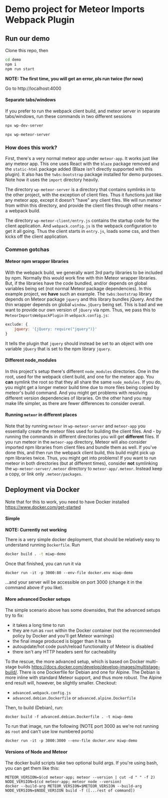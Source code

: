# Demo project for Meteor Imports Webpack Plugin

## Run our demo
Clone this repo, then

```sh
cd demo
npm i
npm run start
```

**NOTE: The first time, you will get an error, pls run twice (for now)**

Go to http://localhost:4000

#### Separate tabs/windows
If you prefer to run the webpack client build, and meteor server in separate tabs/windows, run these commands in two different sessions

```sh
npx wp-dev-server
```

```sh
npx wp-meteor-server
```

### How does this work?
First, there's a very normal meteor app under `meteor-app`. It works just like any meteor app. This one uses React with the `blaze` package removed and the `static-html` package added (Blaze isn't directly supported with this plugin). It also has the `twbs:bootstrap` package installed for demo purposes. Note how it uses the `import` directory heavily.

The directory `wp-meteor-server` is a directory that contains symlinks in to the other project, with the exception of client files. Thus it functions just like any meteor app, except it doesn't "have" any client files. We will run meteor from within this directory, and provide the client files through other means - a webpack build.

The directory `wp-meteor-client/entry.js` contains the startup code for the client application. And `webpack.config.js` is the webpack configuration to get it all going. Thus the client starts in `entry.js`, loads some css, and then kicks off the client application.


### Common gotchas

#### Meteor npm wrapper libraries
With the webpack build, we generally want 3rd party libraries to be included by npm. Normally this would work fine with thin Meteor wrapper libraries. But, if the libraries have the code bundled, and/or depends on global variables being set (not normal Meteor package dependencies). In this example project, we **have** such an example. The `twbs:bootstrap` library depends on Meteor package `jquery` and this library bundles jQuery. And the thin wrapper depends on global `window.jQuery` being set. This is bad and we want to provide our own version of `jQuery` via npm. Thus, we pass this to `MeteorImportsWebpackPlugin` in `webpack.config.js`:

```js
exclude: {
    jquery: '{jQuery: require("jquery")}'
}
```

It tells the plugin that `jquery` should instead be set to an object with one variable `jQuery` that is set to the npm library `jquery`.

#### Different node_modules
In this project's setup there's different `node_modules` directories. One in the root, used for the webpack client build, and one for the meteor app. You **can** symlink the root so that they all share the same `node_modules`. If you do, you might get a longer meteor build time due to more files being copied by meteor's build command. And you might get problems with resolving different version dependencies of libraries. On the other hand you may make life simpler, as there are fewer differences to consider overall.

#### Running `meteor` in different places
Note that by running `meteor` in `wp-meteor-server` and `meteor-app` you essentially create the meteor files used for building the client files. And - by running the commands in different directories you will get **different** files. If you run meteor in the `meteor-app` directory, Meteor will also consider imported npm libraries from client files and bundle them as well. If you've done this, and then run the webpack client build, this build might pick up npm libraries twice. Thus, you might get into problems! If you want to run meteor in both directories (but at different times), consider **not** symlinking the `wp-meteor-server/.meteor` directory to `meteor-app/.meteor`. Instead keep a copy, or link only `.meteor/packages`.

## Deployment via Docker
Note that for this to work, you need to have Docker installed https://www.docker.com/get-started

#### Simple
**NOTE: Currently not working**

There is a very simple docker deployment, that should be relatively easy to understand running `Dockerfile`. Run

```bash
docker build . -t miwp-demo
```

Once that finished, you can run it via

```
docker run -it -p 3000:80 --env-file docker.env miwp-demo
```

...and your server will be accessible on port 3000 (change it in the command above if you like).

#### More advanced Docker setups
The simple scenario above has some downsides, that the advanced setups try to fix:

* it takes a long time to run
* they are run as `root` within the Docker container (not the recommended policy by Docker and you'll get Meteor warnings)
* the final image produced is bigger than it has to
* autoupdate/hot code push/reload functionality of Meteor is disabled
* there isn't any HTTP headers sent for cacheability

To the rescue, the more advanced setup, which is based on Docker multi-stage builds https://docs.docker.com/develop/develop-images/multistage-build/. There is one Dockerfile for Debian and one for Alpine. The Debian is more inline with standard Meteor support, and thus more robust. The Alpine end result will, however, be slightly smaller. Checkout:

* `advanced.webpack.config.js`
* `advanced.debian.Dockerfile` or `advanced.alpine.Dockerfile`

Then, to build (Debian), run:

```
docker build -f advanced.debian.Dockerfile . -t miwp-demo
```

To run that image, run the following (NOTE port 3000 as we're not running as `root` and can't use low numbered ports)

```
docker run -it -p 3000:3000 --env-file docker.env miwp-demo
```

#### Versions of Node and Meteor
The docker build scripts take two optional build args. If you're using bash, you can get them like this:

```
METEOR_VERSION=$(cd meteor-app; meteor --version | cut -d " " -f 2)
NODE_VERSION=$(cd meteor-app; meteor node --version)
docker --build-arg METEOR_VERSION=$METEOR_VERSION --build-arg NODE_VERSION=$NODE_VERSION build -f ([...rest of command])
```
